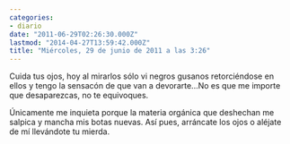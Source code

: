 ```yaml
---
categories:
- diario
date: "2011-06-29T02:26:30.000Z"
lastmod: "2014-04-27T13:59:42.000Z"
title: "Miércoles, 29 de junio de 2011 a las 3:26"
---
```


Cuida tus ojos, hoy al mirarlos sólo vi negros gusanos retorciéndose en ellos y tengo la sensacón de que van a devorarte...No es que me importe que desaparezcas, no te equivoques.

Únicamente me inquieta porque la materia orgánica que deshechan me salpica y mancha mis botas nuevas.
Así­ pues, arráncate los ojos o aléjate de mí­ llevándote tu mierda.